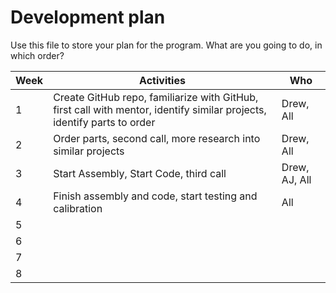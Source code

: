 # Development plan

Use this file to store your plan for the program. What are you going to do, in which order?

| Week        | Activities           | Who           |
| ----------- | -------------------- | ------------- |
| 1           | Create GitHub repo, familiarize with GitHub, first call with mentor, identify similar projects, identify parts to order  |Drew, All|
| 2           | Order parts, second call, more research into similar projects | Drew, All |
| 3           | Start Assembly, Start Code, third call | Drew, AJ, All |
| 4           | Finish assembly and code, start testing and calibration | All |
| 5           |                      |               |
| 6           |                      |               |
| 7           |                      |               |
| 8           |                      |               |
